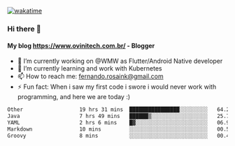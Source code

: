 [![wakatime](https://wakatime.com/badge/user/d5892087-17e6-46ab-8384-91a71a9b88d8.svg)](https://wakatime.com/@d5892087-17e6-46ab-8384-91a71a9b88d8)
### Hi there 👋

#### My blog https://www.ovinitech.com.br/ - Blogger

- 🔭 I’m currently working on @WMW as Flutter/Android Native developer
- 🌱 I’m currently learning and work with Kubernetes
- 📫 How to reach me: fernando.rosaink@gmail.com 
- ⚡ Fun fact: When i saw my first code i swore i would never work with programming, and here we are today :)

<!--START_SECTION:waka-->

```txt
Other                  19 hrs 31 mins  ████████████████░░░░░░░░░   64.23 %
Java                   7 hrs 49 mins   ██████▒░░░░░░░░░░░░░░░░░░   25.72 %
YAML                   2 hrs 6 mins    █▓░░░░░░░░░░░░░░░░░░░░░░░   06.92 %
Markdown               10 mins         ░░░░░░░░░░░░░░░░░░░░░░░░░   00.56 %
Groovy                 8 mins          ░░░░░░░░░░░░░░░░░░░░░░░░░   00.46 %
```

<!--END_SECTION:waka-->

